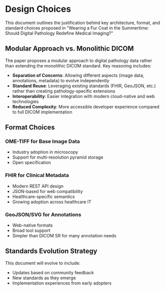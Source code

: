 # Design Choices

This document outlines the justification behind key architecture, format, and standard choices proposed in "Wearing a Fur Coat in the Summertime: Should Digital Pathology Redefine Medical Imaging?"

## Modular Approach vs. Monolithic DICOM

The paper proposes a modular approach to digital pathology data rather than extending the monolithic DICOM standard. Key reasoning includes:

- **Separation of Concerns**: Allowing different aspects (image data, annotations, metadata) to evolve independently
- **Standard Reuse**: Leveraging existing standards (FHIR, GeoJSON, etc.) rather than creating pathology-specific extensions
- **Interoperability**: Easier integration with modern cloud-native and web technologies
- **Reduced Complexity**: More accessible developer experience compared to full DICOM implementation

## Format Choices

### OME-TIFF for Base Image Data

- Industry adoption in microscopy
- Support for multi-resolution pyramid storage
- Open specification

### FHIR for Clinical Metadata

- Modern REST API design
- JSON-based for web compatibility
- Healthcare-specific semantics
- Growing adoption across healthcare IT

### GeoJSON/SVG for Annotations

- Web-native formats
- Broad tool support
- Simpler than DICOM SR for many annotation needs

## Standards Evolution Strategy

This document will evolve to include:

- Updates based on community feedback
- New standards as they emerge
- Implementation experiences from early adopters
